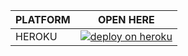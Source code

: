 | PLATFORM | OPEN HERE |
| -------- | --------- |
| HEROKU | [![deploy on heroku](https://www.herokucdn.com/deploy/button.svg)](https://dashboard.heroku.com/new?button-url=https://github.com/mr-X-force/LUCKY-MD-XFORCE&template=https://github.com/mr-X-force/LUCKY-MD-XFORCE.git) |
